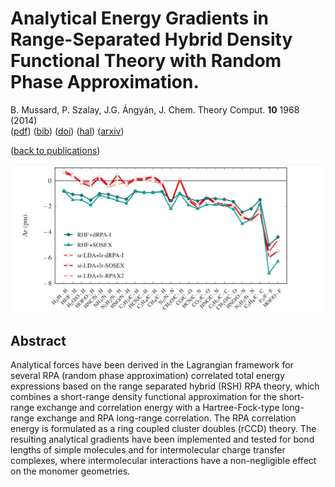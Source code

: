 # Analytical Energy Gradients in Range-Separated Hybrid Density Functional Theory with Random Phase Approximation.  
 B. Mussard, P. Szalay, J.G. Ángyán, J. Chem. Theory Comput. **10** 1968 (2014)  
 ([pdf](doc/MusSzaAng-JCTC-2014.pdf))
 ([bib](doc/MusSzaAng-JCTC-2014.bib))
 ([doi](http://dx.doi.org/10.1021/ct401044h))
 ([hal](http://hal.upmc.fr/hal-01122081))
 ([arxiv](http://arxiv.org/abs/1503.00277))
 
([back to publications](https://github.com/mussard/publications/))

![](../img/figure1_transparent.png)


## Abstract
Analytical forces have been derived in the Lagrangian framework for several RPA (random phase approximation) correlated total energy expressions based on the range separated hybrid (RSH) RPA theory, which combines a short-range density functional approximation for the short-range exchange and correlation energy with a Hartree-Fock-type long-range exchange and RPA long-range correlation. The RPA correlation energy is formulated as a ring coupled cluster doubles (rCCD) theory. The resulting analytical gradients have been implemented and tested for bond lengths of simple molecules and for intermolecular charge transfer complexes, where intermolecular interactions have a non-negligible effect on the monomer geometries. 
